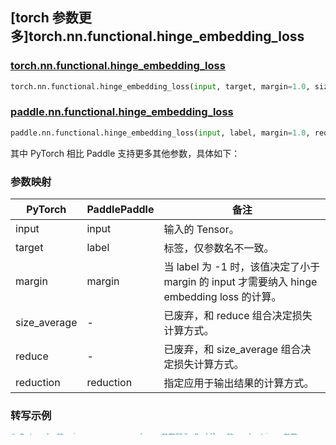 ## [torch 参数更多]torch.nn.functional.hinge_embedding_loss

### [torch.nn.functional.hinge_embedding_loss](https://pytorch.org/docs/1.13/generated/torch.nn.functional.hinge_embedding_loss.html#torch.nn.functional.hinge_embedding_loss)

```python
torch.nn.functional.hinge_embedding_loss(input, target, margin=1.0, size_average=None, reduce=None, reduction='mean')
```

### [paddle.nn.functional.hinge_embedding_loss](https://www.paddlepaddle.org.cn/documentation/docs/zh/api/paddle/nn/functional/hinge_embedding_loss_cn.html)

```python
paddle.nn.functional.hinge_embedding_loss(input, label, margin=1.0, reduction='mean', name=None)
```

其中 PyTorch 相比 Paddle 支持更多其他参数，具体如下：

### 参数映射

| PyTorch      | PaddlePaddle | 备注                                                                                       |
| ------------ | ------------ | ------------------------------------------------------------------------------------------ |
| input        | input        | 输入的 Tensor。                                                                            |
| target       | label        | 标签，仅参数名不一致。                                                                     |
| margin       | margin       | 当 label 为 -1 时，该值决定了小于 margin 的 input 才需要纳入 hinge embedding loss 的计算。 |
| size_average | -            | 已废弃，和 reduce 组合决定损失计算方式。                                                   |
| reduce       | -            | 已废弃，和 size_average 组合决定损失计算方式。                                             |
| reduction    | reduction    | 指定应用于输出结果的计算方式。                                                             |

### 转写示例

```python
# Pytorch 的 size_average、reduce 参数转为 Paddle 的 reduction 参数
if size_average is None:
    size_average = True
if reduce is None:
    reduce = True

if size_average and reduce:
    reduction = 'mean'
elif reduce:
    reduction = 'sum'
else:
    reduction = 'none'
```
